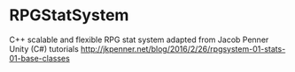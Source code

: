 # RPGStatSystem
C++ scalable and flexible RPG stat system adapted from Jacob Penner Unity (C#) tutorials
http://jkpenner.net/blog/2016/2/26/rpgsystem-01-stats-01-base-classes
